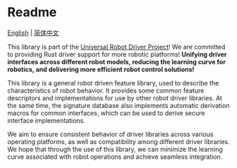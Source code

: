 # Readme

[English](README.md) | [简体中文](README_cn.md)

This library is part of the [Universal Robot Driver Project](https://github.com/Robot-Exp-Platform/robot_behavior)! We are committed to providing Rust driver support for more robotic platforms! **Unifying driver interfaces across different robot models, reducing the learning curve for robotics, and delivering more efficient robot control solutions!**

This library is a general robot driven feature library, used to describe the characteristics of robot behavior. It provides some common feature descriptors and implementations for use by other robot driver libraries. At the same time, the signature database also implements automatic derivation macros for common interfaces, which can be used to derive secure interface implementations.

We aim to ensure consistent behavior of driver libraries across various operating platforms, as well as compatibility among different driver libraries. We hope that through the use of this library, we can minimize the learning curve associated with robot operations and achieve seamless integration.
